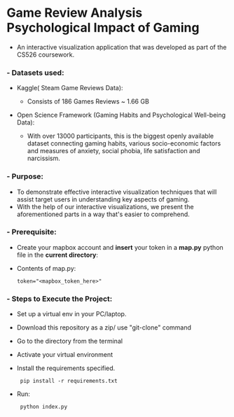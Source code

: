 # Game Review Analysis Psychological Impact of Gaming

- An interactive visualization application that was developed as part of the CS526 coursework.
### - Datasets used:
   - Kaggle( Steam Game Reviews Data): 
      - Consists of 186 Games Reviews ~ 1.66 GB
        
   - Open Science Framework (Gaming Habits and Psychological Well-being Data):
      - With over 13000 participants, this is the biggest openly available dataset connecting gaming habits, various socio-economic factors and measures of anxiety, social phobia, life satisfaction and narcissism.

### - Purpose:
   - To demonstrate effective interactive visualization techniques that will assist target users in understanding key aspects of gaming.
   - With the help of our interactive visualizations, we present the aforementioned parts in a way that's easier to comprehend.

### - Prerequisite:
   - Create your mapbox account and **insert** your token in a **map.py** python file in the **current directory**:
   - Contents of map.py:
         
         token="<mapbox_token_here>"
         

### - Steps to Execute the Project:
   - Set up a virtual env in your PC/laptop.
   - Download this repository as a zip/ use "git-clone" command    
   - Go to the directory from the terminal
   - Activate your virtual environment
   - Install the requirements specified. 
         
          pip install -r requirements.txt  
   
   - Run: 
    
    
          python index.py   
